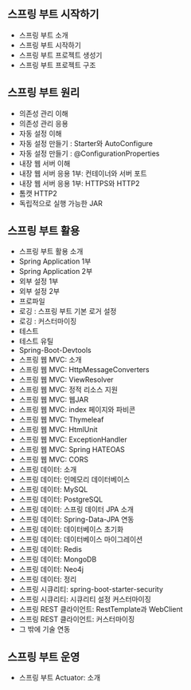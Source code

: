 ## 스프링 부트 시작하기

- 스프링 부트 소개
- 스프링 부트 시작하기
- 스프링 부트 프로젝트 생성기
- 스프링 부트 프로젝트 구조

## 스프링 부트 원리

- 의존성 관리 이해
- 의존성 관리 응용
- 자동 설정 이해
- 자동 설정 만들기 : Starter와 AutoConfigure
- 자동 설정 만들기 : @ConfigurationProperties
- 내장 웹 서버 이해
- 내장 웹 서버 응용 1부: 컨테이너와 서버 포트
- 내장 웹 서버 응용 1부: HTTPS와 HTTP2
- 톰캣 HTTP2
- 독립적으로 실행 가능한 JAR

## 스프링 부트 활용

- 스프링 부트 활용 소개
- Spring Application 1부
- Spring Application 2부
- 외부 설정 1부
- 외부 설정 2부
- 프로파일
- 로깅 : 스프링 부트 기본 로거 설정
- 로깅 : 커스터마이징
- 테스트
- 테스트 유틸
- Spring-Boot-Devtools
- 스프링 웹 MVC: 소개
- 스프링 웹 MVC: HttpMessageConverters
- 스프링 웹 MVC: ViewResolver
- 스프링 웹 MVC: 정적 리소스 지원
- 스프링 웹 MVC: 웹JAR
- 스프링 웹 MVC: index 페이지와 파비콘
- 스프링 웹 MVC: Thymeleaf
- 스프링 웹 MVC: HtmlUnit
- 스프링 웹 MVC: ExceptionHandler
- 스프링 웹 MVC: Spring HATEOAS
- 스프링 웹 MVC: CORS
- 스프링 데이터: 소개
- 스프링 데이터: 인메모리 데이터베이스
- 스프링 데이터: MySQL
- 스프링 데이터: PostgreSQL
- 스프링 데이터: 스프링 데이터 JPA 소개
- 스프링 데이터: Spring-Data-JPA 연동
- 스프링 데이터: 데이터베이스 초기화
- 스프링 데이터: 데이터베이스 마이그레이션
- 스프링 데이터: Redis
- 스프링 데이터: MongoDB
- 스프링 데이터: Neo4j
- 스프링 데이터: 정리
- 스프링 시큐리티: spring-boot-starter-security
- 스프링 시큐리티: 시큐리티 설정 커스터마이징
- 스프링 REST 클라이언트: RestTemplate과 WebClient
- 스프링 REST 클라이언트: 커스터마이징
- 그 밖에 기술 연동

## 스프링 부트 운영

- 스프링 부트 Actuator: 소개

